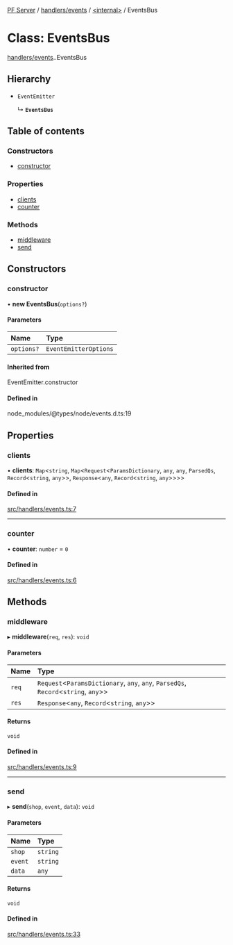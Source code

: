 [PF Server](../README.md) / [handlers/events](../modules/handlers_events.md) / [<internal\>](../modules/handlers_events._internal_.md) / EventsBus

# Class: EventsBus

[handlers/events](../modules/handlers_events.md).[<internal>](../modules/handlers_events._internal_.md).EventsBus

## Hierarchy

- `EventEmitter`

  ↳ **`EventsBus`**

## Table of contents

### Constructors

- [constructor](handlers_events._internal_.EventsBus.md#constructor)

### Properties

- [clients](handlers_events._internal_.EventsBus.md#clients)
- [counter](handlers_events._internal_.EventsBus.md#counter)

### Methods

- [middleware](handlers_events._internal_.EventsBus.md#middleware)
- [send](handlers_events._internal_.EventsBus.md#send)

## Constructors

### constructor

• **new EventsBus**(`options?`)

#### Parameters

| Name | Type |
| :------ | :------ |
| `options?` | `EventEmitterOptions` |

#### Inherited from

EventEmitter.constructor

#### Defined in

node_modules/@types/node/events.d.ts:19

## Properties

### clients

• **clients**: `Map`<`string`, `Map`<`Request`<`ParamsDictionary`, `any`, `any`, `ParsedQs`, `Record`<`string`, `any`\>\>, `Response`<`any`, `Record`<`string`, `any`\>\>\>\>

#### Defined in

[src/handlers/events.ts:7](https://bitbucket.org/bravebits/pfserver/src/83cf3bb/src/handlers/events.ts#lines-7)

___

### counter

• **counter**: `number` = `0`

#### Defined in

[src/handlers/events.ts:6](https://bitbucket.org/bravebits/pfserver/src/83cf3bb/src/handlers/events.ts#lines-6)

## Methods

### middleware

▸ **middleware**(`req`, `res`): `void`

#### Parameters

| Name | Type |
| :------ | :------ |
| `req` | `Request`<`ParamsDictionary`, `any`, `any`, `ParsedQs`, `Record`<`string`, `any`\>\> |
| `res` | `Response`<`any`, `Record`<`string`, `any`\>\> |

#### Returns

`void`

#### Defined in

[src/handlers/events.ts:9](https://bitbucket.org/bravebits/pfserver/src/83cf3bb/src/handlers/events.ts#lines-9)

___

### send

▸ **send**(`shop`, `event`, `data`): `void`

#### Parameters

| Name | Type |
| :------ | :------ |
| `shop` | `string` |
| `event` | `string` |
| `data` | `any` |

#### Returns

`void`

#### Defined in

[src/handlers/events.ts:33](https://bitbucket.org/bravebits/pfserver/src/83cf3bb/src/handlers/events.ts#lines-33)
